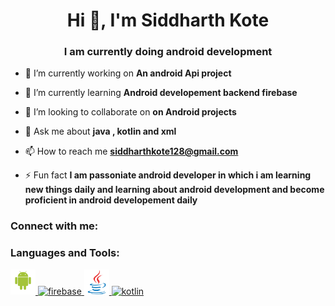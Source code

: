 <h1 align="center">Hi 👋, I'm Siddharth Kote</h1>
<h3 align="center">I am currently doing android development</h3>

- 🔭 I’m currently working on **An android Api project**

- 🌱 I’m currently learning **Android developement backend firebase**

- 👯 I’m looking to collaborate on **on Android projects**

- 💬 Ask me about **java , kotlin and xml**

- 📫 How to reach me **siddharthkote128@gmail.com**

- ⚡ Fun fact **I am passoniate android developer in which i am learning new things daily and learning about android development and become proficient in android developement daily**

<h3 align="left">Connect with me:</h3>
<p align="left">
</p>

<h3 align="left">Languages and Tools:</h3>
<p align="left"> <a href="https://developer.android.com" target="_blank" rel="noreferrer"> <img src="https://raw.githubusercontent.com/devicons/devicon/master/icons/android/android-original-wordmark.svg" alt="android" width="40" height="40"/> </a> <a href="https://firebase.google.com/" target="_blank" rel="noreferrer"> <img src="https://www.vectorlogo.zone/logos/firebase/firebase-icon.svg" alt="firebase" width="40" height="40"/> </a> <a href="https://www.java.com" target="_blank" rel="noreferrer"> <img src="https://raw.githubusercontent.com/devicons/devicon/master/icons/java/java-original.svg" alt="java" width="40" height="40"/> </a> <a href="https://kotlinlang.org" target="_blank" rel="noreferrer"> <img src="https://www.vectorlogo.zone/logos/kotlinlang/kotlinlang-icon.svg" alt="kotlin" width="40" height="40"/> </a> </p>
